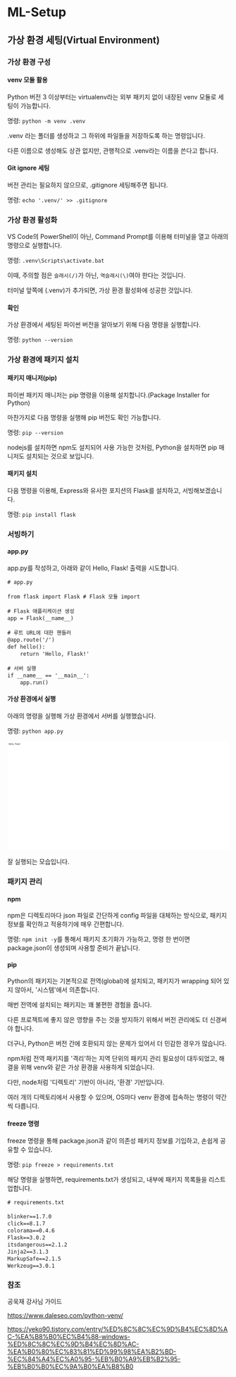 # ML-Setup
## 가상 환경 세팅(Virtual Environment)
### 가상 환경 구성
#### venv 모듈 활용
Python 버전 3 이상부터는 virtualenv라는 외부 패키지 없이 내장된 venv 모듈로 세팅이 가능합니다.

명령: `python -m venv .venv`

.venv 라는 폴더를 생성하고 그 하위에 파일들을 저장하도록 하는 명령입니다.

다른 이름으로 생성해도 상관 없지만, 관행적으로 .venv라는 이름을 쓴다고 합니다.

#### Git ignore 세팅

버전 관리는 필요하지 않으므로, .gitignore 세팅해주면 됩니다.

명령: `echo '.venv/' >> .gitignore`

### 가상 환경 활성화

VS Code의 PowerShell이 아닌, Command Prompt를 이용해 터미널을 열고 아래의 명령으로 실행합니다.

명령: `.venv\Scripts\activate.bat`

이때, 주의할 점은 `슬래시(/)`가 아닌, `역슬래시(\)`여야 한다는 것입니다.

터미널 앞쪽에 (.venv)가 추가되면, 가상 환경 활성화에 성공한 것입니다.

#### 확인

가상 환경에서 세팅된 파이썬 버전을 알아보기 위해 다음 명령을 실행합니다.

명령: `python --version`

### 가상 환경에 패키지 설치

#### 패키지 매니저(pip)

파이썬 패키지 매니저는 pip 명령을 이용해 설치합니다.(Package Installer for Python)

마찬가지로 다음 명령을 실행해 pip 버전도 확인 가능합니다.

명령: `pip --version`

nodejs를 설치하면 npm도 설치되어 사용 가능한 것처럼, Python을 설치하면 pip 매니저도 설치되는 것으로 보입니다.

#### 패키지 설치

다음 명령을 이용해, Express와 유사한 포지션의 Flask를 설치하고, 서빙해보겠습니다.

명령: `pip install flask`

### 서빙하기

#### app.py 

app.py를 작성하고, 아래와 같이 Hello, Flask! 출력을 시도합니다.


```
# app.py

from flask import Flask # Flask 모듈 import

# Flask 애플리케이션 생성
app = Flask(__name__)

# 루트 URL에 대한 핸들러
@app.route('/')
def hello():
    return 'Hello, Flask!'

# 서버 실행
if __name__ == '__main__':
    app.run()
```

#### 가상 환경에서 실행

아래의 명령을 실행해 가상 환경에서 서버를 실행했습니다.

명령: `python app.py`

![스크린샷](image.png)

잘 실행되는 모습입니다.

### 패키지 관리
#### npm
npm은 디렉토리마다 json 파일로 간단하게 config 파일을 대체하는 방식으로, 패키지 정보를 확인하고 적용하기에 매우 간편합니다.

명령: `npm init -y`를 통해서 패키지 초기화가 가능하고, 명령 한 번이면 package.json이 생성되며 사용할 준비가 끝납니다.

#### pip
Python의 패키지는 기본적으로 전역(global)에 설치되고, 패키지가 wrapping 되어 있지 않아서, '시스템'에서 의존합니다.

매번 전역에 설치되는 패키지는 꽤 불편한 경험을 줍니다.

다른 프로젝트에 좋지 않은 영향을 주는 것을 방지하기 위해서 버전 관리에도 더 신경써야 합니다.

더구나, Python은 버전 간에 호환되지 않는 문제가 있어서 더 민감한 경우가 많습니다.

npm처럼 전역 패키지를 '격리'하는 지역 단위의 패키지 관리 필요성이 대두되었고, 해결을 위해 venv와 같은 가상 환경을 사용하게 되었습니다.


다만, node처럼 '디렉토리' 기반이 아니라, '환경' 기반입니다.

여러 개의 디렉토리에서 사용할 수 있으며, OS마다 venv 환경에 접속하는 명령이 약간씩 다릅니다.

#### freeze 명령
freeze 명령을 통해 package.json과 같이 의존성 패키지 정보를 기입하고, 손쉽게 공유할 수 있습니다.

명령: `pip freeze > requirements.txt`

해당 명령을 실행하면, requirements.txt가 생성되고, 내부에 패키지 목록들을 리스트업합니다.

```
# requirements.txt

blinker==1.7.0
click==8.1.7
colorama==0.4.6
Flask==3.0.2
itsdangerous==2.1.2
Jinja2==3.1.3
MarkupSafe==2.1.5
Werkzeug==3.0.1

```

### 참조
공욱재 강사님 가이드

https://www.daleseo.com/python-venv/

https://yeko90.tistory.com/entry/%ED%8C%8C%EC%9D%B4%EC%8D%AC-%EA%B8%B0%EC%B4%88-windows-%ED%8C%8C%EC%9D%B4%EC%8D%AC-%EA%B0%80%EC%83%81%ED%99%98%EA%B2%BD-%EC%84%A4%EC%A0%95-%EB%B0%A9%EB%B2%95-%EB%B0%B0%EC%9A%B0%EA%B8%B0
